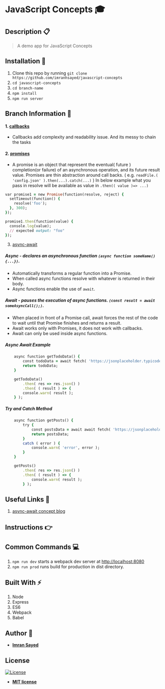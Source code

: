 # JavaScript Concepts :mortar_board:

## Description :clipboard:
> A demo app for JavaScript Concepts

## Installation :wrench:

1. Clone this repo by running `git clone https://github.com/imranhsayed/javascript-concepts`
2. `cd javascript-concepts`
3. `cd branch-name`
4. `npm install`
5. `npm run server`

## Branch Information :link:

#### 1. [callbacks]()

* Callbacks add complexity and readability issue. And its messy to chain the tasks

#### 2. [promises](https://github.com/imranhsayed/javascript-concepts/tree/promises)

* A promise is an object that represent the eventual( future ) completion(or failure) of an asynchronous operation, and its future result value.
Promises are thin abstraction around call backs. ( e.g. `readFile.( 'config.json' ).then(...).catch(...)` )
In below example what you pass in resolve will be available as value in `.then(( value )=> ...)`

```ruby
var promise1 = new Promise(function(resolve, reject) {
  setTimeout(function() {
    resolve('foo');
  }, 300);
});

promise1.then(function(value) {
  console.log(value);
  // expected output: "foo"
});
```

3. [async-await](https://github.com/imranhsayed/javascript-concepts/tree/async-await) 

##### Async - declares an asynchronous function `(async function someName(){...})`.
* Automatically transforms a regular function into a Promise.
* When called async functions resolve with whatever is returned in their body.
* Async functions enable the use of `await`.

##### Await - pauses the execution of async functions. `(const result = await someAsyncCall();)`.
* When placed in front of a Promise call, await forces the rest of the code to wait until that Promise finishes and returns a result.
* Await works only with Promises, it does not work with callbacks.
* Await can only be used inside async functions.

##### Async Await Example

```ruby
	async function getTodoData() {
		const todoData = await fetch( 'https://jsonplaceholder.typicode.com/todos/' );
		return todoData;
	}

	getTodoData()
		.then( res => res.json() )
		.then( ( result ) => {
		console.warn( result );
	} );
```


##### Try and Catch Method

```ruby
	async function getPosts() {
		try {
			const postsData = await await fetch( 'https://jsonplaceholder.typicode.com/posts/' );
			return postsData;
		}
		catch ( error ) {
			console.warn( 'error', error );
		}
	}

	getPosts()
		.then( res => res.json() )
		.then( ( result ) => {
			console.warn( result );
		} );

```

## Useful Links :link:

1. [async-await concept blog](https://tutorialzine.com/2017/07/javascript-async-await-explained)

## Instructions :point_right:

## Common Commands :computer:

1. `npm run dev` starts a webpack dev server at [http://localhost:8080](http://localhost:8080)
2. `npm run prod` runs build for production in dist directory. 

## Built With :zap:

1. Node
2. Express
3. ES6
4. Webpack
5. Babel

## Author :bust_in_silhouette:

* **[Imran Sayed](https://codeytek.com)**

## License

[![License](http://img.shields.io/:license-mit-blue.svg?style=flat-square)](http://badges.mit-license.org)

- **[MIT license](http://opensource.org/licenses/mit-license.php)**
